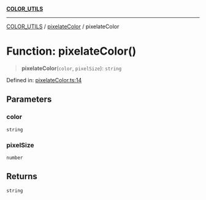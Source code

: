 [**COLOR_UTILS**](../../README.md)

***

[COLOR_UTILS](../../README.md) / [pixelateColor](../README.md) / pixelateColor

# Function: pixelateColor()

> **pixelateColor**(`color`, `pixelSize`): `string`

Defined in: [pixelateColor.ts:14](https://github.com/dailker/everyutil/blob/26e2bb73429918cf0d08899e9efd90b82a42c92e/src/color/pixelateColor.ts#L14)

## Parameters

### color

`string`

### pixelSize

`number`

## Returns

`string`

